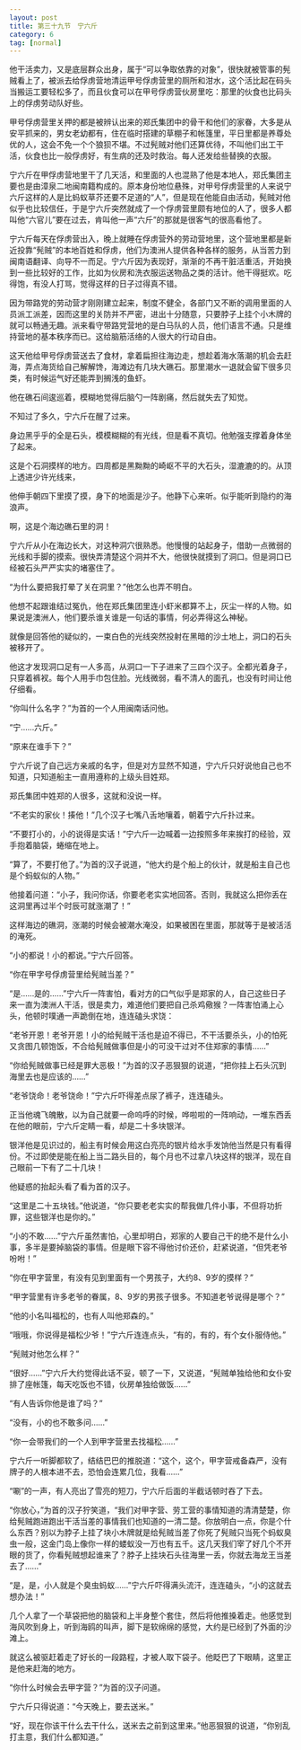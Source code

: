 ```yaml
---
layout: post
title: 第三十九节　宁六斤
category: 6
tag: [normal]
---
```


他干活卖力，又是底层群众出身，属于“可以争取依靠的对象”，很快就被管事的髡贼看上了，被派去给俘虏营地清运甲号俘虏营里的厕所和泔水，这个活比起在码头当搬运工要轻松多了，而且伙食可以在甲号俘虏营伙房里吃：那里的伙食也比码头上的俘虏劳动队好些。

甲号俘虏营里关押的都是被辨认出来的郑氏集团中的骨干和他们的家眷，大多是从安平抓来的，男女老幼都有，住在临时搭建的草棚子和帐篷里，平日里都是养尊处优的人，这会不免一个个狼狈不堪。不过髡贼对他们还算优待，不叫他们出工干活，伙食也比一般俘虏好，有生病的还及时救治。每人还发给些替换的衣服。

宁六斤在甲俘虏营地里干了几天活，和里面的人也混熟了他是本地人，郑氏集团主要也是由漳泉二地闽南籍构成的。原本身份地位悬殊，对甲号俘虏营里的人来说宁六斤这样的人是比蚂蚁草芥还要不足道的“人”，但是现在他能自由活动，髡贼对他似乎也比较信任，于是宁六斤突然就成了一个俘虏营里颇有地位的人了，很多人都叫他“六官儿”要在过去，肯叫他一声“六斤”的那就是很客气的很高看他了。

宁六斤每天在俘虏营出入，晚上就睡在俘虏营外的劳动营地里，这个营地里都是新近投靠“髡贼”的本地百姓和俘虏，他们为澳洲人提供各种各样的服务，从当苦力到闽南语翻译、向导不一而足。宁六斤因为表现好，渐渐的不再干脏活重活，开始换到一些比较好的工作，比如为伙房和洗衣服运送物品之类的活计。他干得挺欢。吃得饱，有没人打骂，觉得这样的日子过得真不错。

因为带路党的劳动营才刚刚建立起来，制度不健全，各部门又不断的调用里面的人员派工派差，因而这里的关防并不严密，进出十分随意，只要脖子上挂个小木牌的就可以畅通无趣。派来看守带路党营地的是白马队的人员，他们语言不通。只是维持营地的基本秩序而已。这给脑筋活络的人很大的行动自由。

这天他给甲号俘虏营送去了食材，拿着扁担往海边走，想趁着海水落潮的机会去赶海，弄点海货给自己解解馋，海滩边有几块大礁石。那里潮水一退就会留下很多贝类，有时候运气好还能弄到搁浅的鱼虾。

他在礁石间逡巡着，模糊地觉得后脑勺一阵剧痛，然后就失去了知觉。

不知过了多久，宁六斤在醒了过来。

身边黑乎乎的全是石头，模模糊糊的有光线，但是看不真切。他勉强支撑着身体坐了起来。

这是个石洞摸样的地方。四周都是黑黝黝的崎岖不平的大石头，湿漉漉的的。从顶上透进少许光线来，

他伸手朝四下里摸了摸，身下的地面是沙子。他静下心来听。似乎能听到隐约的海浪声。

啊，这是个海边礁石里的洞！

宁六斤从小在海边长大，对这种洞穴很熟悉。他慢慢的站起身子，借助一点微弱的光线和手脚的摸索。很快弄清楚这个洞并不大，他很快就摸到了洞口。但是洞口已经被石头严严实实的堵塞住了。

“为什么要把我打晕了关在洞里？”他怎么也弄不明白。

他想不起跟谁结过冤仇，他在郑氏集团里连小虾米都算不上，灰尘一样的人物。如果说是澳洲人，他们要杀谁关谁是一句话的事情，何必弄得这么神秘。

就像是回答他的疑似的，一束白色的光线突然投射在黑暗的沙土地上，洞口的石头被移开了。

他这才发现洞口足有一人多高，从洞口一下子进来了三四个汉子。全都光着身子，只穿着裤衩。每个人用手巾包住脸。光线微弱，看不清人的面孔，也没有时间让他仔细看。

“你叫什么名字？”为首的一个人用闽南话问他。

“宁……六斤。”

“原来在谁手下？”

宁六斤说了自己远方亲戚的名字，但是对方显然不知道，宁六斤只好说他自己也不知道，只知道船主一直用遵称的上级头目姓郑。

郑氏集团中姓郑的人很多，这就和没说一样。

“不老实的家伙！揍他！”几个汉子七嘴八舌地嚷着，朝着宁六斤扑过来。

“不要打小的，小的说得是实话！”宁六斤一边喊着一边按照多年来挨打的经验，双手抱着脑袋，蜷缩在地上。

“算了，不要打他了。”为首的汉子说道，“他大约是个船上的伙计，就是船主自己也是个蚂蚁似的人物。”

他接着问道：“小子，我问你话，你要老老实实地回答。否则，我就这么把你丢在这洞里再过半个时辰可就涨潮了！”

这样海边的礁洞，涨潮的时候会被潮水淹没，如果被困在里面，那就等于是被活活的淹死。

“小的都说！小的都说。”宁六斤回答。

“你在甲字号俘虏营里给髡贼当差？”

“是……是的……”宁六斤一阵害怕，看对方的口气似乎是郑家的人，自己这些日子来一直为澳洲人干活，很是卖力，难道他们要把自己杀鸡儆猴？一阵害怕涌上心头，他顿时噗通一声跪倒在地，连连磕头求饶：

“老爷开恩！老爷开恩！小的给髡贼干活也是迫不得已，不干活要杀头，小的怕死又贪图几顿饱饭，不合给髡贼做事但是小的可没干过对不住郑家的事情……”

“你给髡贼做事已经是罪大恶极！”为首的汉子恶狠狠的说道，“把你挂上石头沉到海里去也是应该的……”

“老爷饶命！老爷饶命！”宁六斤吓得差点尿了裤子，连连磕头。

正当他魂飞魄散，以为自己就要一命呜呼的时候，哗啦啦的一阵响动，一堆东西丢在他的眼前，宁六斤定睛一看，却是二十多块银洋。

银洋他是见识过的，船主有时候会用这白亮亮的银片给水手发饷他当然是只有看得份。不过即使是能在船上当二路头目的，每个月也不过拿八块这样的银洋，现在自己眼前一下有了二十几块！

他疑惑的抬起头看了看为首的汉子。

“这里是二十五块钱。”他说道，“你只要老老实实的帮我做几件小事，不但将功折罪，这些银洋也是你的。”

“小的不敢……”宁六斤虽然害怕，心里却明白，郑家的人要自己干的绝不是什么小事，多半是要掉脑袋的事情。但是眼下容不得他讨价还价，赶紧说道，“但凭老爷吩咐！”

“你在甲字营里，有没有见到里面有一个男孩子，大约8、9岁的摸样？”

“甲字营里有许多老爷的眷属，8、9岁的男孩子很多。不知道老爷说得是哪个？”

“他的小名叫福松的，也有人叫他郑森的。”

“哦哦，你说得是福松少爷！”宁六斤连连点头，“有的，有的，有个女仆服侍他。”

“髡贼对他怎么样？”

“很好……”宁六斤大约觉得此话不妥，顿了一下，又说道，“髡贼单独给他和女仆安排了座帐篷，每天吃饭也不错，伙房单独给做饭……”

“有人告诉你他是谁了吗？”

“没有，小的也不敢多问……”

“你一会带我们的一个人到甲字营里去找福松……”

宁六斤一听脚都软了，结结巴巴的推脱道：“这个，这个，甲字营戒备森严，没有牌子的人根本进不去，恐怕会连累几位，我看……”

“唰”的一声，有人亮出了雪亮的短刀，宁六斤后面的半截话顿时吞了下去。

“你放心，”为首的汉子狞笑道，“我们对甲字营、劳工营的事情知道的清清楚楚，你给髡贼跑进跑出干活当差的事情我们也知道的一清二楚。你放明白一点，你是个什么东西？别以为脖子上挂了块小木牌就是给髡贼当差了你死了髡贼只当死个蚂蚁臭虫一般，这金门岛上像你一样的蝼蚁没一万也有五千。这几天我们宰了好几个不开眼的货了，你看髡贼想起谁来了？脖子上挂块石头往海里一丢，你就去海龙王当差去了……”

“是，是，小人就是个臭虫蚂蚁……”宁六斤吓得满头流汗，连连磕头，“小的这就去想办法！”

几个人拿了一个草袋把他的脑袋和上半身整个套住，然后将他推搡着走。他感觉到海风吹到身上，听到海鸥的叫声，脚下是软绵绵的感觉，大约是已经到了外面的沙滩上。

就这么被驱赶着走了好长的一段路程，才被人取下袋子。他眨巴了下眼睛，这里正是他来赶海的地方。

“你什么时候会去甲字营？”为首的汉子问道。

宁六斤只得说道：“今天晚上，要去送米。”

“好，现在你该干什么去干什么，送米去之前到这里来。”他恶狠狠的说道，“你别乱打主意，我们什么都知道。”